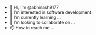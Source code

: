 - 👋 Hi, I’m @abhinash9177
- 👀 I’m interested in software development 
- 🌱 I’m currently learning ...
- 💞️ I’m looking to collaborate on ...
- 📫 How to reach me ...

<!---
abhinash9177/abhinash9177 is a ✨ special ✨ repository because its `README.md` (this file) appears on your GitHub profile.
You can click the Preview link to take a look at your changes.
--->
